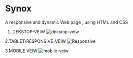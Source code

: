 # Synox

A responsive and dynamic Web page , using HTML and CSS


1. DEKSTOP-VEIW
![dekstop-veiw](https://user-images.githubusercontent.com/74761614/105910916-98f7ed80-604f-11eb-95fb-da1023981870.png)

2.TABLET/RESPONSIVE-VEIW
![Responsive](https://user-images.githubusercontent.com/74761614/105910920-9ac1b100-604f-11eb-8cdd-781f12da4302.png)

3.MOBILE VEIW
![mobile-veiw](https://user-images.githubusercontent.com/74761614/105910931-9e553800-604f-11eb-8c85-8eb3c91e57b0.png)
